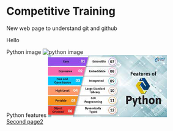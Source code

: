 # Competitive Training

New web page to understand git and github  

Hello  

Python image
![python image](pythonimg.jpg)  
Python features
![Python features](python1.jpg)  
[Second page2](second.md)
